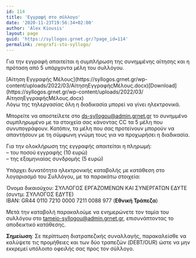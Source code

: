 ```yaml
---
id: 114
title: 'Εγγραφή στο σύλλογο'
date: '2020-11-23T19:56:34+02:00'
author: 'Alex Kiousis'
layout: page
guid: 'https://syllogos.grnet.gr/?page_id=114'
permalink: /engrafi-sto-syllogo/
---
```


Για την εγγραφή απαιτείται η συμπλήρωση της συνημμένης αίτησης και η πρόταση από 5 υπάρχοντα μέλη του συλλόγου.

<div class="wp-block-file">[Αίτηση Εγγραφής Μέλους](https://syllogos.grnet.gr/wp-content/uploads/2022/03/ΑίτησηΕγγραφήςΜέλους.docx)[Download](https://syllogos.grnet.gr/wp-content/uploads/2022/03/ΑίτησηΕγγραφήςΜέλους.docx)</div><div class="wp-block-group"><div class="wp-block-group__inner-container">Λόγω της τηλεργασίας όλη η διαδικασία μπορεί να γίνει ηλεκτρονικά.  
  
Μπορείτε να αποστείλετε στο <ds-syllogou@admin.grnet.gr> το συνημμένο συμπληρωμένο με τα στοιχεία σας κάνοντας CC τα 5 μέλη που συνυπογράφουν. Κατόπιν, τα μέλη που σας προτείνουν μπορούν να απαντήσουν με τη σύμφωνη γνώμη τους για να προχωρήσει η διαδικασία.  
  
Για την ολοκλήρωση της εγγραφής απαιτείται η πληρωμή:  
– του ποσού εγγραφής (10 ευρώ)  
– της εξαμηνιαίας συνδρομής (5 ευρώ)  
  
Υπάρχει δυνατότητα ηλεκτρονικής καταβολής με κατάθεση στο λογαριασμό του Συλλόγου, με τα παρακάτω στοιχεία:  
  
Όνομα δικαιούχου: ΣΥΛΛΟΓΟΣ ΕΡΓΑΖΟΜΕΝΩΝ ΚΑΙ ΣΥΝΕΡΓΑΤΩΝ ΕΔΥΤΕ (συντμ: ΣΥΛΛΟΓΟΣ ΕΔΥΤΕ)  
ΙΒΑΝ: GR44 0110 7210 0000 7211 0088 977 (**Εθνική Τράπεζα**)

Μετά την καταβολή παρακαλούμε να ενημερώνετε τον ταμία του συλλόγου στο <tameio-syllogou@admin.grnet.gr>, επισυνάπτοντας το αποδεικτικό κατάθεσης.

**Σημείωση**: Σε περίπτωση διατραπεζικής συναλλαγής, παρακαλείσθε να καλύψετε τις προμήθειες και των δύο τραπεζών (DEBT/OUR) ώστε να μην εκκρεμεί υπόλοιπο οφειλής σας προς τον σύλλογο.

</div></div>